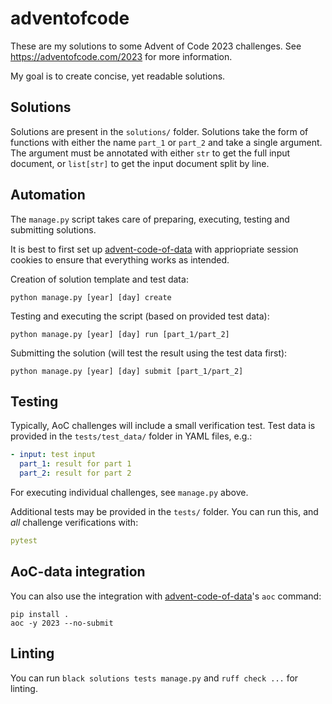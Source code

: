 # adventofcode

These are my solutions to some Advent of Code 2023 challenges. See https://adventofcode.com/2023
for more information.

My goal is to create concise, yet readable solutions.

## Solutions
Solutions are present in the `solutions/` folder. Solutions take the form of functions with either
the name ``part_1`` or ``part_2`` and take a single argument. The argument must be annotated with
either ``str`` to get the full input document, or ``list[str]`` to get the input document split by
line.


## Automation
The `manage.py` script takes care of preparing, executing, testing and submitting solutions.

It is best to first set up [advent-code-of-data](https://github.com/wimglenn/advent-of-code-data)
with appriopriate session cookies to ensure that everything works as intended.

Creation of solution template and test data:
```shell
python manage.py [year] [day] create
```

Testing and executing the script (based on provided test data):
```shell
python manage.py [year] [day] run [part_1/part_2]
```

Submitting the solution (will test the result using the test data first):
```shell
python manage.py [year] [day] submit [part_1/part_2]
```


## Testing
Typically, AoC challenges will include a small verification test. Test data is provided in the
`tests/test_data/` folder in YAML files, e.g.:

```yaml
- input: test input
  part_1: result for part 1
  part_2: result for part 2
```

For executing individual challenges, see `manage.py` above.

Additional tests may be provided in the `tests/` folder. You can run this, and *all* challenge
verifications with:

```yaml
pytest
```

## AoC-data integration
You can also use the integration with [advent-code-of-data](https://github.com/wimglenn/advent-of-code-data)'s `aoc` command:

```
pip install .
aoc -y 2023 --no-submit
```

## Linting
You can run `black solutions tests manage.py` and `ruff check ...` for linting.
